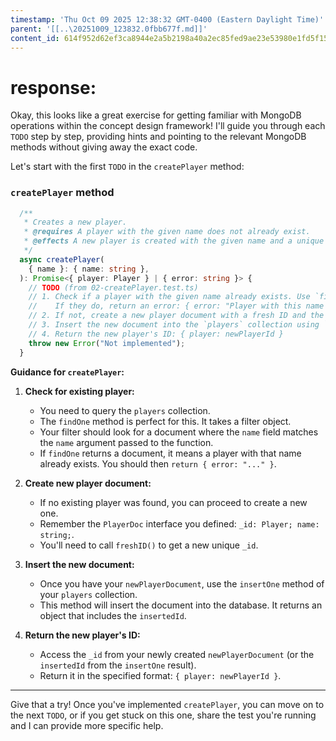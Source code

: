 ```yaml
---
timestamp: 'Thu Oct 09 2025 12:38:32 GMT-0400 (Eastern Daylight Time)'
parent: '[[..\20251009_123832.0fbb677f.md]]'
content_id: 614f952d62ef3ca8944e2a5b2198a40a2ec85fed9ae23e53980e1fd5f156ce62
---
```


# response:

Okay, this looks like a great exercise for getting familiar with MongoDB operations within the concept design framework! I'll guide you through each `TODO` step by step, providing hints and pointing to the relevant MongoDB methods without giving away the exact code.

Let's start with the first `TODO` in the `createPlayer` method:

### `createPlayer` method

```typescript
  /**
   * Creates a new player.
   * @requires A player with the given name does not already exist.
   * @effects A new player is created with the given name and a unique ID.
   */
  async createPlayer(
    { name }: { name: string },
  ): Promise<{ player: Player } | { error: string }> {
    // TODO (from 02-createPlayer.test.ts)
    // 1. Check if a player with the given name already exists. Use `findOne`.
    //    If they do, return an error: { error: "Player with this name already exists" }
    // 2. If not, create a new player document with a fresh ID and the given name.
    // 3. Insert the new document into the `players` collection using `insertOne`.
    // 4. Return the new player's ID: { player: newPlayerId }
    throw new Error("Not implemented");
  }
```

**Guidance for `createPlayer`:**

1. **Check for existing player:**
   * You need to query the `players` collection.
   * The `findOne` method is perfect for this. It takes a filter object.
   * Your filter should look for a document where the `name` field matches the `name` argument passed to the function.
   * If `findOne` returns a document, it means a player with that name already exists. You should then `return { error: "..." }`.

2. **Create new player document:**
   * If no existing player was found, you can proceed to create a new one.
   * Remember the `PlayerDoc` interface you defined: `_id: Player; name: string;`.
   * You'll need to call `freshID()` to get a new unique `_id`.

3. **Insert the new document:**
   * Once you have your `newPlayerDocument`, use the `insertOne` method of your `players` collection.
   * This method will insert the document into the database. It returns an object that includes the `insertedId`.

4. **Return the new player's ID:**
   * Access the `_id` from your newly created `newPlayerDocument` (or the `insertedId` from the `insertOne` result).
   * Return it in the specified format: `{ player: newPlayerId }`.

***

Give that a try! Once you've implemented `createPlayer`, you can move on to the next `TODO`, or if you get stuck on this one, share the test you're running and I can provide more specific help.
